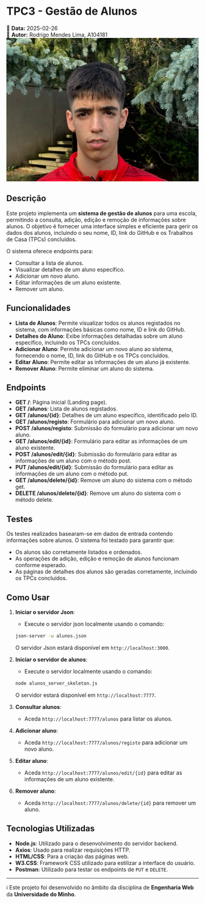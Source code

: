 # TPC3 - Gestão de Alunos

📅 **Data:** 2025-02-26  
👤 **Autor:** Rodrigo Mendes Lima, A104181  
![Foto](../Images/foto.jpg)  

## Descrição

Este projeto implementa um **sistema de gestão de alunos** para uma escola, permitindo a consulta, adição, edição e remoção de informações sobre alunos. O objetivo é fornecer uma interface simples e eficiente para gerir os dados dos alunos, incluindo o seu nome, ID, link do GitHub e os Trabalhos de Casa (TPCs) concluídos.

O sistema oferece endpoints para:
- Consultar a lista de alunos.
- Visualizar detalhes de um aluno específico.
- Adicionar um novo aluno.
- Editar informações de um aluno existente.
- Remover um aluno.

## Funcionalidades

- **Lista de Alunos**: Permite visualizar todos os alunos registados no sistema, com informações básicas como nome, ID e link do GitHub.
- **Detalhes do Aluno**: Exibe informações detalhadas sobre um aluno específico, incluindo os TPCs concluídos.
- **Adicionar Aluno**: Permite adicionar um novo aluno ao sistema, fornecendo o nome, ID, link do GitHub e os TPCs concluídos.
- **Editar Aluno**: Permite editar as informações de um aluno já existente.
- **Remover Aluno**: Permite eliminar um aluno do sistema.

## Endpoints

- **GET /**: Página inicial (Landing page).
- **GET /alunos**: Lista de alunos registados.
- **GET /alunos/{id}**: Detalhes de um aluno específico, identificado pelo ID.
- **GET /alunos/registo**: Formulário para adicionar um novo aluno.
- **POST /alunos/registo**: Submissão do formulário para adicionar um novo aluno.
- **GET /alunos/edit/{id}**: Formulário para editar as informações de um aluno existente.
- **POST /alunos/edit/{id}**: Submissão do formulário para editar as informações de um aluno com o método post.
- **PUT /alunos/edit/{id}**: Submissão do formulário para editar as informações de um aluno com o método put.
- **GET /alunos/delete/{id}**: Remove um aluno do sistema com o método get.
- **DELETE /alunos/delete/{id}**: Remove um aluno do sistema com o método delete.

## Testes

Os testes realizados basearam-se em dados de entrada contendo informações sobre alunos. O sistema foi testado para garantir que:

- Os alunos são corretamente listados e ordenados.
- As operações de adição, edição e remoção de alunos funcionam conforme esperado.
- As páginas de detalhes dos alunos são geradas corretamente, incluindo os TPCs concluídos.

## Como Usar

1. **Iniciar o servidor Json**:
    - Execute o servidor json localmente usando o comando:
    ```bash
    json-server -w alunos.json
    ```
    O servidor Json estará disponível em `http://localhost:3000`.

2. **Iniciar o servidor de alunos**:
    - Execute o servidor localmente usando o comando:
    ```bash
    node alunos_server_skeleton.js
    ```
    O servidor estará disponível em `http://localhost:7777`.

3. **Consultar alunos**:
    - Aceda `http://localhost:7777/alunos` para listar os alunos.

4. **Adicionar aluno**:
    - Aceda `http://localhost:7777/alunos/registo` para adicionar um novo aluno.

5. **Editar aluno**:
    - Aceda `http://localhost:7777/alunos/edit/{id}` para editar as informações de um aluno existente.

6. **Remover aluno**:
    - Aceda `http://localhost:7777/alunos/delete/{id}` para remover um aluno.

## Tecnologias Utilizadas

- **Node.js**: Utilizado para o desenvolvimento do servidor backend.
- **Axios**: Usado para realizar requisições HTTP.
- **HTML/CSS**: Para a criação das páginas web.
- **W3.CSS**: Framework CSS utilizado para estilizar a interface do usuário.
- **Postman**: Utilizado para testar os endpoints de `PUT` e `DELETE`.

---

ℹ️ Este projeto foi desenvolvido no âmbito da disciplina de **Engenharia Web** da **Universidade do Minho**.